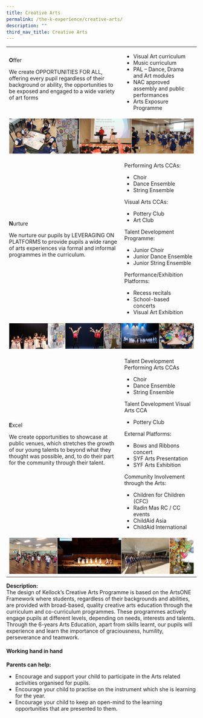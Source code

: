```yaml
---
title: Creative Arts
permalink: /the-k-experience/creative-arts/
description: ""
third_nav_title: Creative Arts
---
```

<table class="ive_eobj_center iveo_table ives_tab_simple3">
<tbody>
<tr>
<td>
<p><strong>O</strong>ffer</p>
<p>We create OPPORTUNITIES FOR ALL, offering every pupil regardless of their background or ability, the opportunities to be exposed and engaged to a wide variety of art forms</p>
<div>&nbsp;</div>
</td>
<td>
<div>
<ul>
<li>Visual Art curriculum</li>
<li>Music curriculum&nbsp;</li>
<li>PAL &ndash; Dance, Drama and Art modules</li>
<li>NAC approved assembly and public performances&nbsp;</li>
<li>Arts Exposure Programme&nbsp;</li>
</ul>
</div>
</td>
</tr>
<tr>
<td colspan="2"><img src="/images/ca1.png"></td>
</tr>
<tr>
<td>
<p><strong>N</strong>urture</p>
<p>We nurture our pupils by LEVERAGING ON PLATFORMS to provide pupils a wide range of arts experiences via formal and informal programmes in the curriculum.</p>
</td>
<td>
<p>Performing Arts CCAs:</p>
<div>
<ul>
<li>Choir</li>
<li>Dance Ensemble</li>
<li>String Ensemble&nbsp;</li>
</ul>
</div>
<p>Visual Arts CCAs:</p>
<div>
<ul>
<li>Pottery Club</li>
<li>Art Club</li>
</ul>
</div>
<div>
<p>Talent Development Programme:</p>
<div>
<ul>
<li>Junior Choir&nbsp;</li>
<li>Junior Dance Ensemble&nbsp;</li>
<li>Junior String Ensemble&nbsp;</li>
</ul>
</div>
<p>Performance/Exhibition Platforms:</p>
<div>
<ul>
<li>Recess recitals&nbsp;</li>
<li>School-based concerts&nbsp;</li>
<li>Visual Art Exhibition&nbsp;</li>
</ul>
</div>
</div>
</td>
</tr>
<tr>
<td colspan="2"><img src="/images/ca2.png"></td>
</tr>
<tr>
<td>
<p><strong>E</strong>xcel</p>
<p>We create opportunities to showcase at public venues, which stretches the growth of our young talents to beyond what they thought was possible, and, to do their part for the community through their talent.</p>
</td>
<td>
<p>Talent Development Performing Arts CCAs&nbsp;</p>
<ul>
<li>Choir</li>
<li>Dance Ensemble</li>
<li>String Ensemble</li>
</ul>
<p>Talent Development Visual Arts CCA</p>
<ul>
<li>Pottery Club&nbsp;</li>
</ul>
<p>External Platforms:</p>
<ul>
<li>Bows and Ribbons concert</li>
<li>SYF Arts Presentation</li>
<li>SYF Arts Exhibition</li>
</ul>
<p>Community Involvement through the Arts:</p>
<ul>
<li>Children for Children (CFC)</li>
<li>Radin Mas RC / CC events</li>
<li>ChildAid Asia&nbsp;</li>
<li>ChildAid International&nbsp;</li>
</ul>
</td>
</tr>
<tr>
<td colspan="2"><img src="/images/ca3.png"></td>
</tr>
</tbody>
</table>
<p><strong>Description:<br /></strong>The design of Kellock&rsquo;s Creative Arts Programme is based on the ArtsONE Framework where students, regardless of their backgrounds and abilities, are provided with broad-based, quality creative arts education through the curriculum and co-curriculum programmes. These programmes actively engage pupils at different levels, depending on needs, interests and talents. Through the 6-years Arts Education, apart from skills learnt, our pupils will experience and learn the importance of graciousness, humility, perseverance and teamwork.</p>
<h4><strong>Working hand in hand</strong></h4>
<p><strong>Parents can help:</strong></p>
<ul>
<li>Encourage and support your child to participate in the Arts related activities organised for pupils.&nbsp;</li>
<li>Encourage your child to practise on the instrument which she is learning for the year.&nbsp;</li>
<li>Encourage your child to keep an open-mind to the learning opportunities that are presented to them.</li>
</ul>